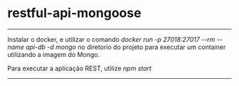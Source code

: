# restful-api-mongoose

*****************************************************************************************************************************
Instalar o docker, e utilizar o comando *docker run -p 27018:27017 --rm --name api-db -d mongo* no diretorio do projeto
para executar um container utilizando a imagem do Mongo.

Para executar a aplicação REST, utilize *npm start*

*****************************************************************************************************************************
